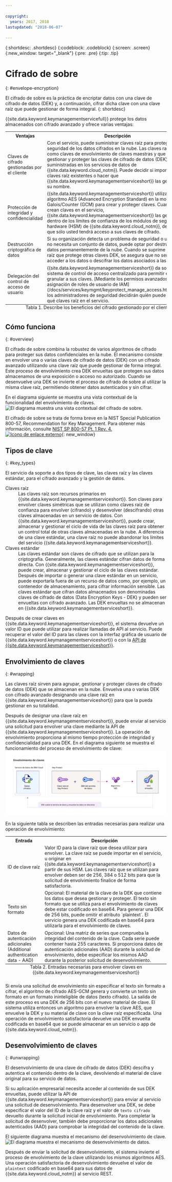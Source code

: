 ```yaml
---

copyright:
  years: 2017, 2018
lastupdated: "2018-06-07"

---
```


{:shortdesc: .shortdesc}
{:codeblock: .codeblock}
{:screen: .screen}
{:new_window: target="_blank"}
{:pre: .pre}
{:tip: .tip}

# Cifrado de sobre
{: #envelope-encryption}

El cifrado de sobre es la práctica de encriptar datos con una clave de cifrado de datos (DEK) y, a continuación, cifrar dicha clave con una clave raíz que puede gestionar de forma integral. 
{: shortdesc}

{{site.data.keyword.keymanagementservicefull}} protege los datos almacenados con cifrado avanzado y ofrece varias ventajas:

<table>
  <th>Ventajas</th>
  <th>Descripción</th>
  <tr>
    <td>Claves de cifrado gestionadas por el cliente</td>
    <td>Con el servicio, puede suministrar claves raíz para proteger la seguridad de los datos cifrados en la nube. Las claves raíz sirven como claves de envolvimiento de claves maestras y que ayudan a gestionar y proteger las claves de cifrado de datos (DEK) suministradas en los servicios de datos de {{site.data.keyword.cloud_notm}}. Puede decidir si importar sus claves raíz existentes o hacer que {{site.data.keyword.keymanagementserviceshort}} las genere en su nombre.</td>
  </tr>
  <tr>
    <td>Protección de integridad y confidencialidad</td>
    <td>{{site.data.keyword.keymanagementserviceshort}} utiliza el algoritmo AES (Advanced Encryption Standard) en la modalidad Galois/Counter (GCM) para crear y proteger claves. Cuando se crean claves en el servicio, {{site.data.keyword.keymanagementserviceshort}} las genera dentro de los límites de confianza de los módulos de seguridad de hardware (HSM) de {{site.data.keyword.cloud_notm}}, de modo que sólo usted tendrá acceso a sus claves de cifrado.</td>
  </tr>
  <tr>
    <td>Destrucción criptográfica de datos</td>
    <td>Si su organización detecta un problema de seguridad o una app ya no necesita un conjunto de datos, puede optar por destruir los datos permanentemente de la nube. Cuando se suprime una clave raíz que protege otras claves DEK, se asegura que no será posible acceder a los datos o descifrar los datos asociados a las claves.</td>
  </tr>
  <tr>
    <td>Delegación del control de acceso de usuario</td>
    <td>{{site.data.keyword.keymanagementserviceshort}} da soporte a un sistema de control de acceso centralizado para permitir el acceso granular a sus claves. [Mediante los permisos avanzados y la asignación de roles de usuario de IAM](/docs/services/keymgmt/keyprotect_manage_access.html#roles), los administradores de seguridad decidirán quién puede acceder a qué claves raíz en el servicio.</td>
  </tr>
  <caption style="caption-side:bottom;">Tabla 1. Describe los beneficios del cifrado gestionado por el cliente</caption>
</table>

## Cómo funciona
{: #overview}

El cifrado de sobre combina la robustez de varios algoritmos de cifrado para proteger sus datos confidenciales en la nube. El mecanismo consiste en envolver una o varias claves de cifrado de datos (DEK) con un cifrado avanzado utilizando una clave raíz que puede gestionar de forma integral. Este proceso de envolvimiento crea DEK envueltas que protegen sus datos almacenamos de una exposición o acceso no autorizado. Cuando se desenvuelve una DEK se invierte el proceso de cifrado de sobre al utilizar la misma clave raíz, permitiendo obtener datos autenticados y sin cifrar.
 
En el diagrama siguiente se muestra una vista contextual de la funcionalidad del envolvimiento de claves.
![El diagrama muestra una vista contextual del cifrado de sobre.](../images/envelope-encryption_min.svg)

El cifrado de sobre se trata de forma breve en la NIST Special Publication 800-57, Recommendation for Key Management. Para obtener más información, consulte [NIST SP 800-57 Pt. 1 Rev. 4. ![Icono de enlace externo](../../../icons/launch-glyph.svg "Icono de enlace externo")](http://nvlpubs.nist.gov/nistpubs/SpecialPublications/NIST.SP.800-57pt1r4.pdf){: new_window}

## Tipos de clave
{: #key_types}

El servicio da soporte a dos tipos de clave, las claves raíz y las claves estándar, para el cifrado avanzado y la gestión de datos.

<dl>
  <dt>Claves raíz</dt>
    <dd>Las claves raíz son recursos primarios en {{site.data.keyword.keymanagementserviceshort}}. Son claves para envolver claves simétricas que se utilizan como claves raíz de confianza para envolver (cifrando) y desenvolver (descifrando) otras claves almacenadas en un servicio de datos. Con {{site.data.keyword.keymanagementserviceshort}}, puede crear, almacenar y gestionar el ciclo de vida de las claves raíz para obtener un control total de otras claves almacenadas en la nube. A diferencia de una clave estándar, una clave raíz no puede abandonar los límites del servicio {{site.data.keyword.keymanagementserviceshort}}.</dd>
  <dt>Claves estándar</dt>
    <dd>Las claves estándar son claves de cifrado que se utilizan para la criptografía. Generalmente, las claves estándar cifran datos de forma directa. Con {{site.data.keyword.keymanagementserviceshort}}, puede crear, almacenar y gestionar el ciclo de las claves estándar. Después de importar o generar una clave estándar en un servicio, puede exportarla fuera de un recurso de datos como, por ejemplo, un contenedor de almacenamiento, para cifrar información sensible. Las claves estándar que cifran datos almacenados son denominadas claves de cifrado de datos (Data Encryption Keys - DEK) y pueden ser envueltas con cifrado avanzado. Las DEK envueltas no se almacenan en {{site.data.keyword.keymanagementserviceshort}}.</dd>
</dl>

Después de crear claves en {{site.data.keyword.keymanagementserviceshort}}, el sistema devuelve un valor ID que puede utilizar para realizar llamadas de API al servicio. Puede recuperar el valor del ID para las claves con la interfaz gráfica de usuario de {{site.data.keyword.keymanagementserviceshort}} o con la [API de {{site.data.keyword.keymanagementserviceshort}}](https://console.bluemix.net/apidocs/639). 

## Envolvimiento de claves
{: #wrapping}

Las claves raíz sirven para agrupar, gestionar y proteger claves de cifrado de datos (DEK) que se almacenan en la nube. Envuelva una o varias DEK con cifrado avanzado designando una clave raíz en {{site.data.keyword.keymanagementserviceshort}} para que la pueda gestionar en su totalidad. 

Después de designar una clave raíz en {{site.data.keyword.keymanagementserviceshort}}, puede enviar al servicio una solicitud para envolver una clave mediante la API de {{site.data.keyword.keymanagementserviceshort}}. La operación de envolvimiento proporciona al mismo tiempo protección de integridad y confidencialidad para una DEK. En el diagrama siguiente se muestra el funcionamiento del proceso de envolvimiento de clave:
![El diagrama muestra el funcionamiento del envolvimiento de clave.](../images/wrapping-keys_min.svg)

En la siguiente tabla se describen las entradas necesarias para realizar una operación de envolvimiento:
<table>
  <th>Entrada</th>
  <th>Descripción</th>
  <tr>
    <td>ID de clave raíz</td>
    <td>Valor ID para la clave raíz que desea utilizar para envolver. La clave raíz se puede importar en el servicio, u originar en {{site.data.keyword.keymanagementserviceshort}} a partir de sus HSM. Las claves raíz que se utilizan para envolver deben ser de 256, 384 o 512 bits para que la solicitud de envolvimiento finalice de forma satisfactoria.</td>
  </tr>
  <tr>
    <td>Texto sin formato</td>
    <td>Opcional: El material de la clave de la DEK que contiene los datos que desea gestionar y proteger. El texto sin formato que se utiliza para el envolvimiento de claves debe estar codificado en base64. Para generar una DEK de 256 bits, puede omitir el atributo `plaintext`. El servicio genera una DEK codificada en base64 para utilizarla para el envolvimiento de claves.</td>
  </tr>
  <tr>
    <td>Datos de autenticación adicionales (Additional authentication data - AAD)</td>
    <td>Opcional: Una matriz de series que comprueba la integridad del contenido de la clave. Cada serie puede contener hasta 255 caracteres. Si proporciona datos de autenticación adicionales (AAD) durante la solicitud de envolvimiento, debe especificar los mismos AAD durante la posterior solicitud de desenvolvimiento.</td>
  </tr>
    <caption style="caption-side:bottom;">Tabla 2. Entradas necesarias para envolver claves en {{site.data.keyword.keymanagementserviceshort}}</caption>
</table>

Si envía una solicitud de envolvimiento sin especificar el texto sin formato a cifrar, el algoritmo de cifrado AES-GCM genera y convierte un texto sin formato en un formato ininteligible de datos (texto cifrado). La salida de este proceso es una DEK de 256 bits con el nuevo material de clave. El sistema utiliza entonces un algoritmo para envolver la clave AES, que envuelve la DEK y su material de clave con la clave raíz especificada. Una operación de envolvimiento satisfactoria devuelve una DEK envuelta codificada en base64 que se puede almacenar en un servicio o app de {{site.data.keyword.cloud_notm}}. 

## Desenvolvimiento de claves
{: #unwrapping}

El desenvolvimiento de una clave de cifrado de datos (DEK) descifra y autentica el contenido dentro de la clave, devolviendo el material de clave original para su servicio de datos. 

Si su aplicación empresarial necesita acceder al contenido de sus DEK envueltas, puede utilizar la API de {{site.data.keyword.keymanagementserviceshort}} para enviar al servicio una solicitud de desenvolvimiento. Para desenvolver una DEK, se debe especificar el valor del ID de la clave raíz y el valor de `texto cifrado` devuelto durante la solicitud inicial de envolvimiento. Para completar la solicitud de desenvolver, también debe proporcionar los datos adicionales autenticados (AAD) para comprobar la integridad del contenido de la clave.

El siguiente diagrama muestra el mecanismo del desenvolvimiento de clave.
![El diagrama muestra el mecanismo de desenvolvimiento de datos. ](../images/unwrapping-keys_min.svg)

Después de enviar la solicitud de desenvolvimiento, el sistema invierte el proceso de envolvimiento de la clave utilizando los mismos algoritmos AES. Una operación satisfactoria de desenvolvimiento devuelve el valor de `plaintext` codificado en base64 para sus datos de {{site.data.keyword.cloud_notm}} al servicio REST.




